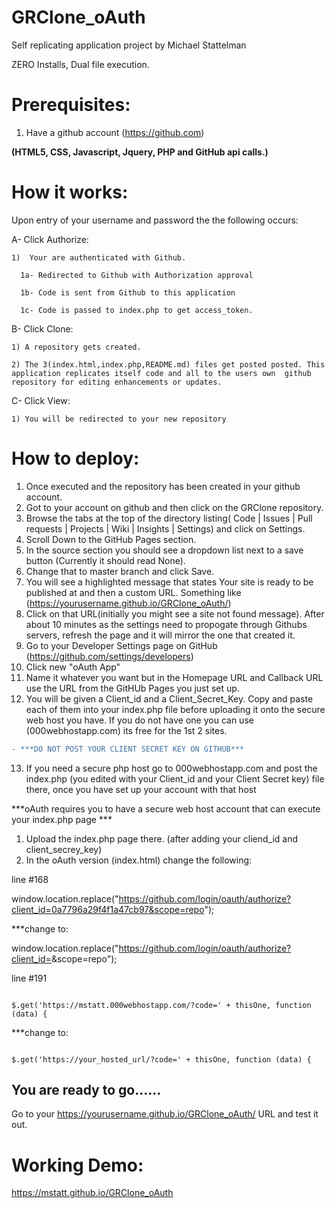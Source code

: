 # GRClone_oAuth
Self replicating application project by Michael Stattelman

ZERO Installs, Dual file execution. 

# Prerequisites: 
1) Have a github account (https://github.com) 

**(HTML5, CSS, Javascript, Jquery, PHP and GitHub api calls.)**

# How it works: 
Upon entry of your username and password the the following occurs:

A- Click Authorize:

    1)  Your are authenticated with Github.
    
      1a- Redirected to Github with Authorization approval
      
      1b- Code is sent from Github to this application
      
      1c- Code is passed to index.php to get access_token.
      
B- Click Clone:      

    1) A repository gets created. 
    
    2) The 3(index.html,index.php,README.md) files get posted posted. This application replicates itself code and all to the users own  github repository for editing enhancements or updates.
    
C- Click View:

    1) You will be redirected to your new repository
    

# How to deploy:
1) Once executed and the repository has been created in your github account.
2) Got to your account on github and then click on the GRClone repository.
3) Browse the tabs at the top of the directory listing( Code | Issues | Pull requests | Projects | Wiki | Insights | Settings) and click on Settings.
4) Scroll Down to the GitHub Pages section.
5) In the source section you should see a dropdown list next to a save button (Currently it should read None).
6) Change that to master branch and click Save.
7) You will see a highlighted message that states Your site is ready to be published at and then a custom URL.
    Something like (https://yourusername.github.io/GRClone_oAuth/)
8) Click on that URL(initially you might see a site not found message). After about 10 minutes as the settings need to propogate through Githubs servers, refresh the page and it will mirror the one that created it.
9) Go to your Developer Settings page on GitHub (https://github.com/settings/developers)
10) Click new "oAuth App"
11) Name it whatever you want but in the Homepage URL and Callback URL use the URL from the GitHUb Pages you just set up.
12) You will be given a Client_id and a Client_Secret_Key. Copy and paste each of them into your index.php file before uploading it onto the secure web host you have. If you do not have one you can use (000webhostapp.com) its free for the 1st 2 sites.
```diff
- ***DO NOT POST YOUR CLIENT SECRET KEY ON GITHUB***
```
13) If you need a secure php host go to 000webhostapp.com and post the index.php (you edited with your Client_id and your Client Secret key) file there, once you have set up your account with that host

***oAuth requires you to have a secure web host account that can execute your index.php page ***
1) Upload the index.php page there. (after adding your cliend_id and client_secrey_key)
2) In the oAuth version (index.html) change the following:

line #168

window.location.replace("https://github.com/login/oauth/authorize?client_id=0a7796a29f4f1a47cb97&scope=repo");    

***change to:

window.location.replace("https://github.com/login/oauth/authorize?client_id=<YOURCLIENTID>&scope=repo");    
    

line #191

<code>
$.get('https://mstatt.000webhostapp.com/?code=' + thisOne, function (data) {
</code>


***change to:

<code>
$.get('https://your_hosted_url/?code=' + thisOne, function (data) {
</code>


## You are ready to go......
Go to your https://yourusername.github.io/GRClone_oAuth/ URL and test it out.



# Working Demo:
https://mstatt.github.io/GRClone_oAuth



